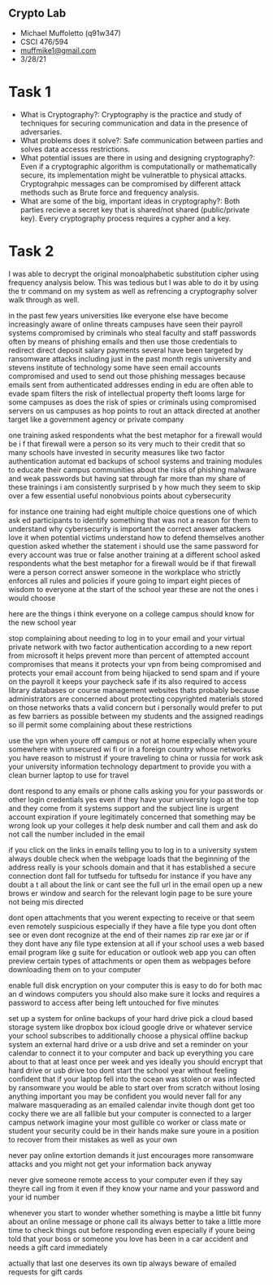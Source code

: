 ## Crypto Lab

- Michael Muffoletto (q91w347)
- CSCI 476/594
- muffmike1@gmail.com
- 3/28/21

# Task 1
- What is Cryptography?: Cryptography is the practice and study of techniques for securing communication and data in the presence of adversaries.
- What problems does it solve?: Safe communication between parties and solves data accesss restrictions.
- What potential issues are there in using and designing cryptography?: Even if a cryptographic algorithm is computationally or mathematically secure, its implementation might be vulneratble to physical attacks. Cryptograhpic messages can be compromised by different attack methods such as Brute force and frequency analysis.
- What are some of the big, important ideas in cryptography?: Both parties recieve a secret key that is shared/not shared (public/private key). Every cryptography process requires a cypher and a key.

# Task 2
I was able to decrypt the original monoalphabetic substitution cipher using frequency analysis below. This was tedious but I was able to do it by using the tr command on my system as well as refrencing a cryptography solver walk through as well.   

in the past few years universities like everyone else have become increasingly
aware of online threats campuses have seen their payroll systems compromised by
 criminals who steal faculty and staff passwords often by means of phishing emails
 and then use those credentials to redirect direct deposit salary payments
several have been targeted by ransomware attacks including just in the past month
regis university and stevens institute of technology some have seen email accounts
compromised and used to send out those phishing messages because emails
sent from authenticated addresses ending in edu are often able to evade spam filters
the risk of intellectual property theft looms large for some campuses as
 does the risk of spies or criminals using compromised servers on us campuses
as hop points to rout an attack directed at another target like a government
agency or private company

one training asked respondents what the best metaphor for a firewall would be i
f that firewall were a person so its very much to their credit that so many schools
have invested in security measures like two factor authentication automat
ed backups of school systems and training modules to educate their campus communities
about the risks of phishing malware and weak passwords but having sat
through far more than my share of these trainings i am consistently surprised b
y how much they seem to skip over a few essential useful nonobvious points about
cybersecurity

for instance one training had eight multiple choice questions one of which ask
ed participants to identify something that was not a reason for them to understand
why cybersecurity is important the correct answer attackers love it when potential
victims understand how to defend themselves another question asked whether
the statement i should use the same password for every account was true
or false another training at a different school asked respondents what the best
metaphor for a firewall would be if that firewall were a person
correct answer someone in the workplace who strictly enforces all rules and policies if
 youre going to impart eight pieces of wisdom to everyone at the start of the school year
 these are not the ones i would choose

here are the things i think everyone on a college campus should know for the new
 school year

stop complaining about needing to log in to your email and your virtual private
network with two factor authentication according to a new report from microsoft
 it helps prevent more than  percent of attempted account compromises that means
  it protects your vpn from being compromised and protects your email account
 from being hijacked to send spam and if youre on the payroll it keeps your
paycheck safe if its also required to access library databases or course management
websites thats probably because administrators are concerned about protecting
copyrighted materials stored on those networks thats a valid concern but i
personally would prefer to put as few barriers as possible between my students
and the assigned readings so ill permit some complaining about these restrictions

use the vpn when youre off campus or not at home especially when youre somewhere
with unsecured wi fi or in a foreign country whose networks you have reason
to mistrust if youre traveling to china or russia for work ask your university
information technology department to provide you with a clean burner laptop to
 use for travel

dont respond to any emails or phone calls asking you for your passwords or other
login credentials yes even if they have your university logo at the top and
they come from it systems support and the subject line is urgent account expiration
if youre legitimately concerned that something may be wrong look up
your colleges it help desk number and call them and ask do not call the number
 included in the email

if you click on the links in emails telling you to log in to a university system
 always double check when the webpage loads that the beginning of the address
 really is your schools domain and that it has established a secure connection
 dont fall for tutfsedu for tuftsedu for instance if you have any doubt a
t all about the link or cant see the full url in the email open up a new brows
er window and search for the relevant login page to be sure youre not being mis
directed

dont open attachments that you werent expecting to receive or that seem even
remotely suspicious especially if they have a file type you dont often see or
even dont recognize at the end of their names zip rar exe jar or if they
dont have any file type extension at all if your school uses a web based
email program like g suite for education or outlook web app you can often preview
certain types of attachments or open them as webpages before downloading them on
to your computer

enable full disk encryption on your computer this is easy to do for both mac an
d windows computers you should also make sure it locks and requires a password
to access after being left untouched for five minutes

set up a system for online backups of your hard drive pick a cloud based
storage system like dropbox box icloud google drive or whatever service your
school subscribes to additionally choose a physical offline backup system an
external hard drive or a usb drive and set a reminder on your calendar to connect it
to your computer and back up everything you care about to that at least once
per week and yes ideally you should encrypt that hard drive or usb drive too
dont start the school year without feeling confident that if your laptop fell
into the ocean was stolen or was infected by ransomware you would be able to
start over from scratch without losing anything important you may be confident
you would never fall for any malware masquerading as an emailed calendar invite
though dont get too cocky there we are all fallible but your computer is
connected to a larger campus network imagine your most gullible co worker or class
mate or student your security could be in their hands make sure youre in a
position to recover from their mistakes as well as your own

never pay online extortion demands it just encourages more ransomware attacks
and you might not get your information back anyway

never give someone remote access to your computer even if they say theyre call
ing from it even if they know your name and your password and your id number

whenever you start to wonder whether something is maybe a little bit funny about
 an online message or phone call its always better to take a little more time
to check things out before responding even especially if youre being told that
 your boss or someone you love has been in a car accident and needs a gift card
immediately

actually that last one deserves its own tip always beware of emailed requests
for gift cards

